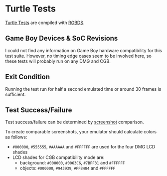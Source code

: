 # Turtle Tests

[Turtle Tests](https://github.com/Powerlated/TurtleTests)
are compiled with [RGBDS](https://github.com/gbdev/rgbds).

## Game Boy Devices & SoC Revisions

I could not find any information on Game Boy hardware compatibility for this test suite.
However,
no timing edge cases seem to be involved here,
so these tests will probably run on any DMG and CGB.

## Exit Condition

Running the test run for half a second emulated time or around 30 frames is sufficient.

## Test Success/Failure

Test success/failure can be determined by
[screenshot](https://github.com/c-sp/gameboy-test-roms/tree/master/src/turtle-tests/)
comparison.

To create comparable screenshots,
your emulator should calculate colors as follows:

- `#000000`, `#555555`, `#AAAAAA` and `#FFFFFF` are used for the four DMG LCD
  shades
- LCD shades for CGB compatibility mode are:
  - background: `#000000`, `#0063C6`, `#7BFF31` and `#FFFFFF`
  - objects: `#000000`, `#943939`, `#FF8484` and `#FFFFFF`

